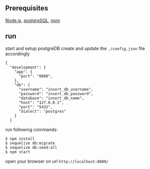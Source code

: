 ## Prerequisites

[Node.js](https://nodejs.org/),
[postgreSQL](https://www.postgresql.org/),
[npm](https://www.npmjs.com/)

## run

start and setup postgreDB
create and update the `./config.json` file accordingly

```
{
  "development": {
    "app": {
      "port": "8080",
    },
    "db": {
      "username": "insert_db_username",
      "password": "insert_db_password",
      "database": "insert_db_name",
      "host": "127.0.0.1",
      "port": "5432",
      "dialect": "postgres"
    }
  }
```
run following commands:
```
$ npm install
$ sequelize db:migrate
$ sequelize db:seed:all
$ npm start
```

open your browser on url `http://localhost:8080/`
